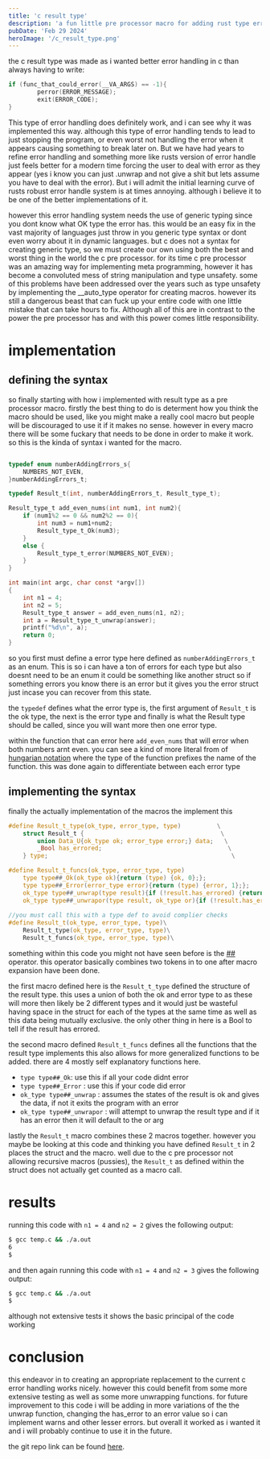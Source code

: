 ```yaml
---
title: 'c result type'
description: 'a fun little pre processor macro for adding rust type errors in to c'
pubDate: 'Feb 29 2024'
heroImage: '/c_result_type.png'
---
```


the c result type was made as i wanted better error handling in c than always having to write:
```c
if (func_that_could_error(__VA_ARGS) == -1){
		perror(ERROR_MESSAGE);
		exit(ERROR_CODE); 	
}
```
This type of error handling does definitely work, and i can see why it was implemented this way. although this type of error handling tends to lead to just stopping the program, or even worst not handling the error when it appears causing something to break later on. But we have had years to refine error handling and something more like rusts version of error handle just feels better for a modern time forcing the user to deal with error as they appear (yes i know you can just .unwrap and not give a shit but lets assume you have to deal with the error). But i will admit the initial learning curve of rusts robust error handle system is at times annoying. although i believe it to be one of the better implementations of it.

however this error handling system needs the use of generic typing since you dont know what OK type the error has. this would be an easy fix in the vast majority of languages just throw in you generic type syntax or dont even worry about it in dynamic languages. but c does not a syntax for creating generic type, so we must create our own using both the best and worst thing in the world the c pre processor. for its time c pre processor was an amazing way for implementing meta programming, however it has become a convoluted mess of string manipulation and type unsafety. some of this problems have been addressed over the years such as type unsafety by implementing the __auto_type operator for creating macros. however its still a dangerous beast that can fuck up your entire code with one little mistake that can take hours to fix.
Although all of this are in contrast to the power the pre processor has and with this power comes little responsibility.

# implementation
## defining the syntax
so finally starting with how i implemented with result type as a pre processor macro. firstly the best thing to do is determent how you think the macro should be used, like you might make a really cool macro but people will be discouraged to use it if it makes no sense. however in every macro there will be some fuckary that needs to be done in order to make it work. so this is the kinda of syntax i wanted for the macro.
```c

typedef enum numberAddingErrors_s{
    NUMBERS_NOT_EVEN,
}numberAddingErrors_t;

typedef Result_t(int, numberAddingErrors_t, Result_type_t);

Result_type_t add_even_nums(int num1, int num2){
    if (num1%2 == 0 && num2%2 == 0){
        int num3 = num1+num2;
        Result_type_t_Ok(num3);
    } 
    else {
        Result_type_t_error(NUMBERS_NOT_EVEN);
    }
}

int main(int argc, char const *argv[])
{
    int n1 = 4;
    int n2 = 5;
    Result_type_t answer = add_even_nums(n1, n2);
    int a = Result_type_t_unwrap(answer);
    printf("%d\n", a);
    return 0;
}
```
so you first must define a error type here defined as `numberAddingErrors_t` as an enum. This is so i can have a ton of errors for each type but also doesnt need to be an enum it could be something like another struct so if something errors you know there is an error but it gives you the error struct just incase you can recover from this state.

the `typedef` defines what the error type is, the first argument of `Result_t` is the ok type, the next is the error type and finally is what the Result type should be called, since you will want more then one error type.

within the function that can error here `add_even_nums` that will error when both numbers arnt even. you can see a kind of more literal from of [hungarian notation](https://en.wikipedia.org/wiki/Hungarian_notation) where the type of the function prefixes the name of the function. this was done again to differentiate between each error type

## implementing the syntax
finally the actually implementation of the macros the implement this
```c
#define Result_t_type(ok_type, error_type, type)          \
    struct Result_t {                                      \
        union Data_U{ok_type ok; error_type error;} data;   \
        _Bool has_errored;                                   \
    } type;                                                   \

#define Result_t_funcs(ok_type, error_type, type)                                                            \
    type type##_Ok(ok_type ok){return (type) {ok, 0};};                                                        \
    type type##_Error(error_type error){return (type) {error, 1};};                                             \
    ok_type type##_unwrap(type result){if (!result.has_errored) {return result.data.ok;} exit(1);}               \
    ok_type type##_unwrapor(type result, ok_type or){if (!result.has_errored) {return result.data.ok;} return or;}\
    
//you must call this with a type def to avoid complier checks
#define Result_t(ok_type, error_type, type)\
    Result_t_type(ok_type, error_type, type)\
    Result_t_funcs(ok_type, error_type, type)\
```
something within this code you might not have seen before is the [##](https://gcc.gnu.org/onlinedocs/cpp/Concatenation.html) operator. this operator basically combines two tokens in to one after macro expansion have been done.

the first macro defined here is the `Result_t_type` defined the structure of the result type. this uses a union of both the ok and error type to as these will more then likely be 2 different types and it would just be wasteful having space in the struct for each of the types at the same time as well as this data being mutually exclusive. the only other thing in here is a Bool to tell if the result has errored.

the second macro defined `Result_t_funcs` defines all the functions that the result type implements this also allows for more generalized functions to be added. there are 4 mostly self explanatory functions here.
- `type type##_Ok`: use this if all your code didnt error
- `type type##_Error` : use this if your code did error
- `ok_type type##_unwrap` : assumes the states of the result is ok and gives the data, if not it exits the program with an error
- `ok_type type##_unwrapor` : will attempt to unwrap the result type and if it has an error then it will default to the or arg

lastly the `Result_t` macro combines these 2 macros together. however you maybe be looking at this code and thinking you have defined `Result_t` in 2 places the struct and the macro. well due to the c pre processor not allowing recursive macros (pussies), the `Result_t` as defined within the struct does not actually get counted as a macro call.

# results

running this code with `n1 = 4` and `n2 = 2` gives the following output:
```sh
$ gcc temp.c && ./a.out
6
$
```
and then again running this code with `n1 = 4` and `n2 = 3` gives the following output:
```sh
$ gcc temp.c && ./a.out
$
```
although not extensive tests it shows the basic principal of the code working 

# conclusion
this endeavor in to creating an appropriate replacement to the current c error handling works nicely. however this could benefit from some more extensive testing as well as some more unwrapping functions. for future improvement to this code i will be adding in more variations of the the unwrap function, changing the has_error to an error value so i can implement warns and other lesser errors.
but overall it worked as i wanted it and i will probably continue to use it in the future. 

the git repo link can be found [here](https://github.com/sirlilpanda/c-results-type).

